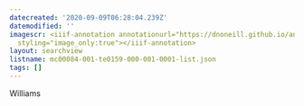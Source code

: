 ```yaml
---
datecreated: '2020-09-09T06:28:04.239Z'
datemodified: ''
imagescr: <iiif-annotation annotationurl="https://dnoneill.github.io/annotate/annotations/9df02954-f265-11ea-8159-16a27bae76dd.json"
  styling="image_only:true"></iiif-annotation>
layout: searchview
listname: mc00084-001-te0159-000-001-0001-list.json
tags: []
---
```

Williams